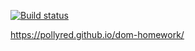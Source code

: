 [![Build status](https://ci.appveyor.com/api/projects/status/tb08lc06l34tklke?svg=true)](https://ci.appveyor.com/project/PollyRed/events-homework)

https://pollyred.github.io/dom-homework/
